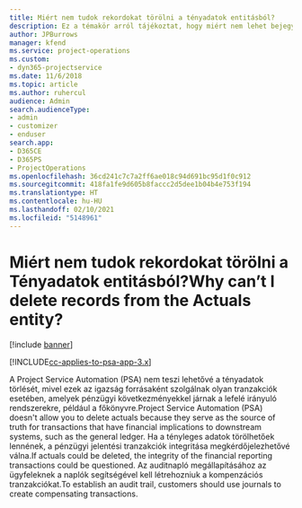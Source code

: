 ```yaml
---
title: Miért nem tudok rekordokat törölni a tényadatok entitásból?
description: Ez a témakör arról tájékoztat, hogy miért nem lehet bejegyzéseket törölni a tényleges entitásból.
author: JPBurrows
manager: kfend
ms.service: project-operations
ms.custom:
- dyn365-projectservice
ms.date: 11/6/2018
ms.topic: article
ms.author: ruhercul
audience: Admin
search.audienceType:
- admin
- customizer
- enduser
search.app:
- D365CE
- D365PS
- ProjectOperations
ms.openlocfilehash: 36cd241c7c7a2ff6ae018c94d691bc95d1f0c912
ms.sourcegitcommit: 418fa1fe9d605b8faccc2d5dee1b04b4e753f194
ms.translationtype: HT
ms.contentlocale: hu-HU
ms.lasthandoff: 02/10/2021
ms.locfileid: "5148961"
---
```

# <a name="why-cant-i-delete-records-from-the-actuals-entity"></a><span data-ttu-id="5bc33-103">Miért nem tudok rekordokat törölni a Tényadatok entitásból?</span><span class="sxs-lookup"><span data-stu-id="5bc33-103">Why can’t I delete records from the Actuals entity?</span></span>

[!include [banner](../includes/psa-now-project-operations.md)]

[!INCLUDE[cc-applies-to-psa-app-3.x](../includes/cc-applies-to-psa-app-3x.md)]

<span data-ttu-id="5bc33-104">A Project Service Automation (PSA) nem teszi lehetővé a tényadatok törlését, mivel ezek az igazság forrásaként szolgálnak olyan tranzakciók esetében, amelyek pénzügyi következményekkel járnak a lefelé irányuló rendszerekre, például a főkönyvre.</span><span class="sxs-lookup"><span data-stu-id="5bc33-104">Project Service Automation (PSA) doesn't allow you to delete actuals because they serve as the source of truth for transactions that have financial implications to downstream systems, such as the general ledger.</span></span> <span data-ttu-id="5bc33-105">Ha a tényleges adatok törölhetőek lennének, a pénzügyi jelentési tranzakciók integritása megkérdőjelezhetővé válna.</span><span class="sxs-lookup"><span data-stu-id="5bc33-105">If actuals could be deleted, the integrity of the financial reporting transactions could be questioned.</span></span> <span data-ttu-id="5bc33-106">Az auditnapló megállapításához az ügyfeleknek a naplók segítségével kell létrehozniuk a kompenzációs tranzakciókat.</span><span class="sxs-lookup"><span data-stu-id="5bc33-106">To establish an audit trail, customers should use journals to create compensating transactions.</span></span>

